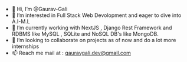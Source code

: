 - 👋 Hi, I’m @Gaurav-Gali
- 👀 I’m interested in Full Stack Web Devolopment and eager to dive into A.I-M.L
- 🌱 I’m currently working with NextJS , Django Rest Framework and RDBMS like MySQL , SQLite and NoSQL DB's like MongoDB.
- 💞️ I’m looking to collaborate on  projects as of now and do a lot more internships
- 📫 Reach me mail at : gauravgali.dev@gmail.com

<!---
GauravGali/GauravGali is a ✨ special ✨ repository because its `README.md` (this file) appears on your GitHub profile.
You can click the Preview link to take a look at your changes.
--->
